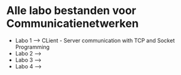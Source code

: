  # Alle labo bestanden voor Communicatienetwerken
  - Labo 1 --> CLient - Server communication with TCP and Socket Programming
  - Labo 2 -->
  - Labo 3 -->
  - Labo 4 -->
